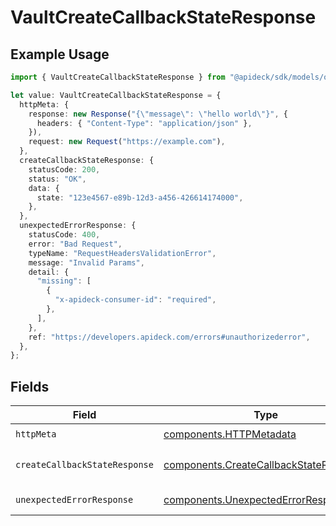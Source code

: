 # VaultCreateCallbackStateResponse

## Example Usage

```typescript
import { VaultCreateCallbackStateResponse } from "@apideck/sdk/models/operations";

let value: VaultCreateCallbackStateResponse = {
  httpMeta: {
    response: new Response("{\"message\": \"hello world\"}", {
      headers: { "Content-Type": "application/json" },
    }),
    request: new Request("https://example.com"),
  },
  createCallbackStateResponse: {
    statusCode: 200,
    status: "OK",
    data: {
      state: "123e4567-e89b-12d3-a456-426614174000",
    },
  },
  unexpectedErrorResponse: {
    statusCode: 400,
    error: "Bad Request",
    typeName: "RequestHeadersValidationError",
    message: "Invalid Params",
    detail: {
      "missing": [
        {
          "x-apideck-consumer-id": "required",
        },
      ],
    },
    ref: "https://developers.apideck.com/errors#unauthorizederror",
  },
};
```

## Fields

| Field                                                                                            | Type                                                                                             | Required                                                                                         | Description                                                                                      |
| ------------------------------------------------------------------------------------------------ | ------------------------------------------------------------------------------------------------ | ------------------------------------------------------------------------------------------------ | ------------------------------------------------------------------------------------------------ |
| `httpMeta`                                                                                       | [components.HTTPMetadata](../../models/components/httpmetadata.md)                               | :heavy_check_mark:                                                                               | N/A                                                                                              |
| `createCallbackStateResponse`                                                                    | [components.CreateCallbackStateResponse](../../models/components/createcallbackstateresponse.md) | :heavy_minus_sign:                                                                               | Callback state created                                                                           |
| `unexpectedErrorResponse`                                                                        | [components.UnexpectedErrorResponse](../../models/components/unexpectederrorresponse.md)         | :heavy_minus_sign:                                                                               | Unexpected error                                                                                 |